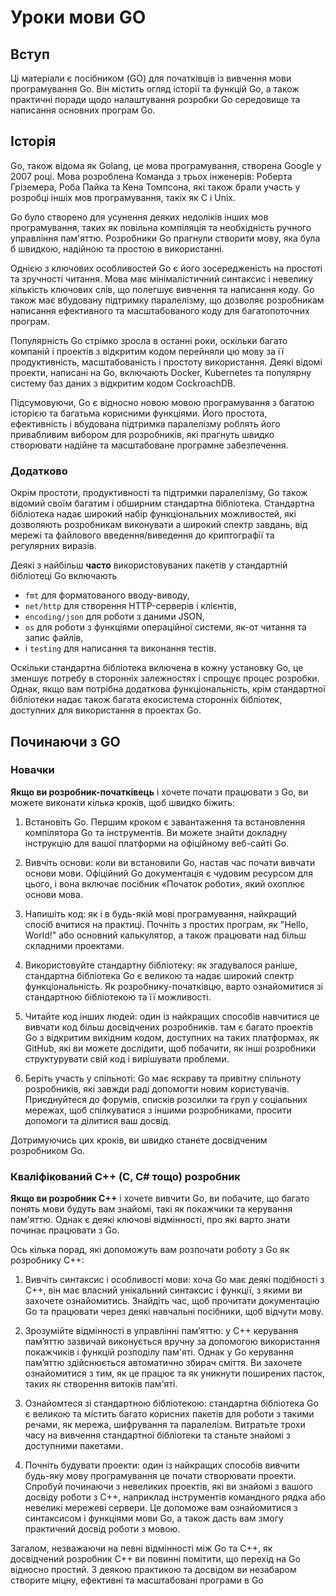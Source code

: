 #  Уроки мови GO

##  Вступ

Ці матеріали є посібником (GO) для початківців із вивчення мови програмування Go.
Він містить огляд історії та функцій Go, а також практичні поради щодо налаштування розробки Go
середовище та написання основних програм Go.

##  Історія

Go, також відома як Golang, це мова програмування, створена Google у 2007 році. Мова розроблена
Команда з трьох інженерів: Роберта Гріземера, Роба Пайка та Кена Томпсона, які також брали участь у розробці іншіх мов програмування, такіх як C і Unix.

Go було створено для усунення деяких недоліків інших мов програмування, таких як повільна компіляція та необхідність ручного управління пам'яттю. Розробники Go прагнули створити мову, яка була б швидкою, надійною та простою в
використанні.

Однією з ключових особливостей Go є його зосередженість на простоті та зручності читання. Мова має мінімалістичний синтаксис і невелику кількість ключових слів, що полегшує вивчення та написання коду. 
Go також має вбудовану підтримку паралелізму, що дозволяє розробникам написання ефективного та масштабованого коду для багатопоточних програм.

Популярність Go стрімко зросла в останні роки, оскільки багато компаній і проектів з відкритим кодом перейняли цю мову за її продуктивність, масштабованість і простоту використання. Деякі відомі проекти, написані на Go, включають Docker, Kubernetes та популярну систему баз даних з відкритим кодом CockroachDB.

Підсумовуючи, Go є відносно новою мовою програмування з багатою історією та багатьма корисними функціями. Його простота, ефективність і вбудована підтримка паралелізму роблять його привабливим вибором для розробників, які прагнуть швидко створювати надійне та масштабоване програмне забезпечення.

###  Додатково

Окрім простоти, продуктивності та підтримки паралелізму, Go також відомий своїм багатим і обширним
стандартна бібліотека. Стандартна бібліотека надає широкий набір функціональних можливостей, які дозволяють розробникам виконувати a
широкий спектр завдань, від мережі та файлового введення/виведення до криптографії та регулярних виразів.

Деякі з найбільш **часто** використовуваних пакетів у стандартній бібліотеці Go включають

-  `fmt` для форматованого вводу-виводу,
-  `net/http` для створення HTTP-серверів і клієнтів,
-  `encoding/json` для роботи з даними JSON,
-  `os` для роботи з функціями операційної системи, як-от читання та запис файлів,
- і `testing` для написання та виконання тестів.

Оскільки стандартна бібліотека включена в кожну установку Go, це зменшує потребу в сторонніх залежностях
і спрощує процес розробки. Однак, якщо вам потрібна додаткова функціональність, крім стандартної бібліотеки
надає також багата екосистема сторонніх бібліотек, доступних для використання в проектах Go.

##  Починаючи з GO

###  Новачки

**Якщо ви розробник-початківець** і хочете почати працювати з Go, ви можете виконати кілька кроків, щоб
швидко біжить:

1. Встановіть Go. Першим кроком є ​​завантаження та встановлення компілятора Go та інструментів. Ви можете знайти докладну інструкцію
   для вашої платформи на офіційному веб-сайті Go.

2. Вивчіть основи: коли ви встановили Go, настав час почати вивчати основи мови. Офіційний Go
   документація є чудовим ресурсом для цього, і вона включає посібник «Початок роботи», який охоплює основи
   мова.

3. Напишіть код: як і в будь-якій мові програмування, найкращий спосіб вчитися на практиці. Почніть з простих програм,
   як "Hello, World!" або основний калькулятор, а також працювати над більш складними проектами.

4. Використовуйте стандартну бібліотеку: як згадувалося раніше, стандартна бібліотека Go є великою та надає широкий спектр
   функціональність. Як розробнику-початківцю, варто ознайомитися зі стандартною бібліотекою та її
   можливості.

5. Читайте код інших людей: один із найкращих способів навчитися  це вивчати код більш досвідчених розробників. там
   є багато проектів Go з відкритим вихідним кодом, доступних на таких платформах, як GitHub, які ви можете дослідити, щоб побачити, як інші розробники
   структурувати свій код і вирішувати проблеми.

6. Беріть участь у спільноті: Go має яскраву та привітну спільноту розробників, які завжди раді допомогти новим
   користувачів. Приєднуйтеся до форумів, списків розсилки та груп у соціальних мережах, щоб спілкуватися з іншими розробниками, просити допомоги та ділитися
   ваш досвід.

Дотримуючись цих кроків, ви швидко станете досвідченим розробником Go.

###  Кваліфікований C++ (C, C# тощо) розробник

**Якщо ви розробник C++** і хочете вивчити Go, ви побачите, що багато понять мови будуть вам знайомі,
такі як покажчики та керування пам'яттю. Однак є деякі ключові відмінності, про які варто знати
починає працювати з Go.

Ось кілька порад, які допоможуть вам розпочати роботу з Go як розробнику C++:

1. Вивчіть синтаксис і особливості мови: хоча Go має деякі подібності з C++, він має власний унікальний синтаксис і
   функції, з якими ви захочете ознайомитись. Знайдіть час, щоб прочитати документацію Go та працювати
   через деякі навчальні посібники, щоб відчути мову.

2. Зрозумійте відмінності в управлінні пам’яттю: у C++ керування пам’яттю зазвичай виконується вручну за допомогою
   використання покажчиків і функцій розподілу пам'яті. Однак у Go керування пам’яттю здійснюється автоматично
   збирач сміття. Ви захочете ознайомитися з тим, як це працює та як уникнути поширених пасток, таких як
   створення витоків пам'яті.

3. Ознайомтеся зі стандартною бібліотекою: стандартна бібліотека Go є великою та містить багато корисних пакетів для роботи
   з такими речами, як мережа, шифрування та паралелізм. Витратьте трохи часу на вивчення стандартної бібліотеки та станьте
   знайомі з доступними пакетами.

4. Почніть будувати проекти: один із найкращих способів вивчити будь-яку мову програмування  це почати створювати проекти. Спробуй
   починаючи з невеликих проектів, які ви знайомі з вашого досвіду роботи з C++, наприклад інструментів командного рядка або
   невеликі мережеві сервери. Це допоможе вам ознайомитися з синтаксисом і функціями мови Go, а також дасть вам змогу
   практичний досвід роботи з мовою.

Загалом, незважаючи на певні відмінності між Go та C++, як досвідчений розробник C++ ви повинні помітити, що
перехід на Go відносно простий. З деякою практикою та досвідом ви незабаром створите міцну,
ефективні та масштабовані програми в Go
